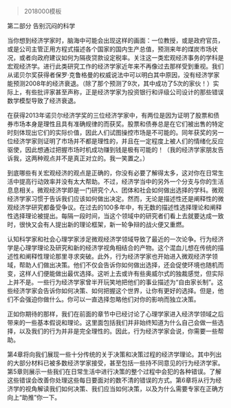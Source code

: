 # 
> 2018000模板




第二部分 告别沉闷的科学


当你想到经济学家时，脑海中可能会出现这样的画面：一位教授，或是政府官员，或是公司主管正用方程式描述各个国家的国内生产总值，预测来年的煤炭市场状况，或者向政府建议如何为隔夜贷款设定税率。关注这一类宏观经济事务的学科是宏观经济学。进行此类研究工作的经济学家近年来不再像过去那样受到重视。我们从诺贝尔奖获得者保罗·克鲁格曼的权威说法中可以明白其中原因，没有经济学家能预测2008年的经济衰退。（除了那个预测了9次，其中成功了5次的家伙！）实际上，有些批评家甚至声称，正是经济学家为投资银行和评级公司设计的那些错误数学模型导致了经济衰退。

在获得2013年诺贝尔经济学奖的三位经济学家中，有两位是因为证明了股票和债券市场本身是理性且具有准确规律的而获奖。股票和债券总是在它们被出售的特定时刻体现出它们的实际价值，因此人们试图操控市场是不可能的。同年获奖的另一位经济学家则证明了市场并不都是理性的，并且在一定程度上被人们的情绪化反应驱使，因此想通过把握市场时机成功赚到钱是极有可能的！（我的经济学家朋友告诉我，这两种观点并不是真正对立的。我一笑置之。）

到底哪些有关宏观经济的观点是正确的，你没有必要了解得太多，这对你在日常生活中提高行动效率并没有太大帮助。不过，经济学当中的另外一个分支与你的生活息息相关。微观经济学即是一门研究个人、团体和社会如何做出选择的学科。微观经济学家习惯于告诉我们应该如何做出决定。然而，无论是描述性还是阐释性的微观经济学研究都备受争议。在过去的100多年中，有无数的描述性选择理论和阐释性选择理论被提出。每隔一段时间，当这个领域中的研究者们看上去就要达成一致时，很快又会有人提出新的理论框架，新一轮争辩的战火便又重燃。

认知科学家和社会心理学家涉足微观经济学领域导致了最近的一次论争。行为经济学是心理学理论及研究和新的经济学视角相结合的产物。这个混血儿想在传统的描述性和阐释性理论那里寻求突破。此外，行为经济学家也开始进入微观经济学领域，帮助人们做出决策。他们不仅会告诉你如何做出选择，还会促使环境也随机而变，这样人们便能做出最优选择。这听上去或许有些奥威尔式的独裁感觉，但实际上并不是。一些行为经济学家曾半开玩笑地把他们的事业描述为“自由家长制”。这些经济学家会告诉你如何决策、如何把握这个世界，让你有更好的选择。但是，他们不会强迫你做什么。你可以一直选择忽略他们对你的影响而独立决策。

正如你期待的那样，我们在前面的章节中已经讨论了心理学家进入经济学领域之后带来的一些基本假说和理论。这里面包括我们并非始终知道为什么自己会做一些选择，以及我们的行为并非是完全理性的。因此，行为经济学家会说，你需要一些帮助。

第4章将向我们展现一些十分传统的关于决策和决策过程的经济学理论。其中列出的大部分材料已被多数经济学家接受，甚至包括一些持不同意见的行为经济学家。第5章则展示一些我们在日常生活中进行决策的整个过程中会犯的各种错误。了解这些错误会改善你处理这些每日要面对的数不清的错误的方式。第6章将从行为经济学的视角解读我们如何决策、我们应当如何决策，以及为什么需要专家在正确方向上“助推”你一下。


